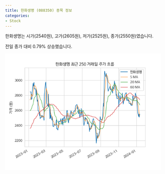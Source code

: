 ```yaml
---
title: 한화생명 (088350) 종목 정보
categories:
- Stock
---
```


한화생명는 시가(2540원), 고가(2605원), 저가(2525원), 종가(2550원)였습니다.

전일 종가 대비 0.79% 상승했습니다.

<!-- more -->

![088350](/assets/stock_images/088350.png)